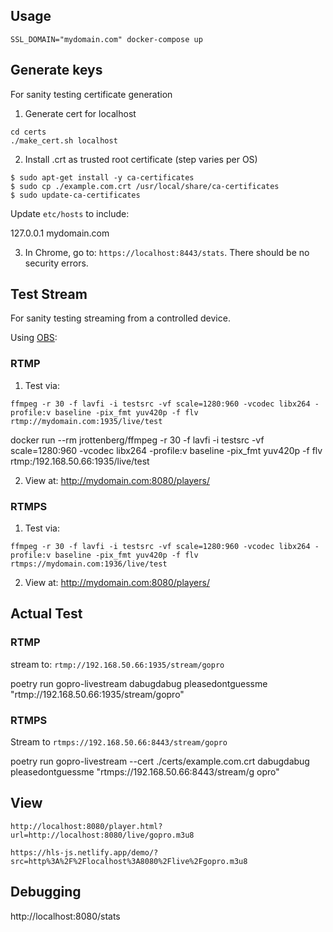 ## Usage

``SSL_DOMAIN="mydomain.com" docker-compose up``

## Generate keys

For sanity testing certificate generation

1. Generate cert for localhost

```
cd certs
./make_cert.sh localhost
```

2. Install .crt as trusted root certificate (step varies per OS)

```
$ sudo apt-get install -y ca-certificates
$ sudo cp ./example.com.crt /usr/local/share/ca-certificates
$ sudo update-ca-certificates
```

Update `etc/hosts` to include:

127.0.0.1    mydomain.com

3. In Chrome, go to: `https://localhost:8443/stats`. There should be no security errors.

## Test Stream

For sanity testing streaming from a controlled device.

Using [OBS](https://obsproject.com/):

### RTMP

1. Test via:

```
ffmpeg -r 30 -f lavfi -i testsrc -vf scale=1280:960 -vcodec libx264 -profile:v baseline -pix_fmt yuv420p -f flv rtmp://mydomain.com:1935/live/test
```

docker run --rm jrottenberg/ffmpeg -r 30 -f lavfi -i testsrc -vf scale=1280:960 -vcodec libx264 -profile:v baseline -pix_fmt yuv420p -f flv rtmp:/192.168.50.66:1935/live/test

2. View at: http://mydomain.com:8080/players/

### RTMPS

1. Test via:

```
ffmpeg -r 30 -f lavfi -i testsrc -vf scale=1280:960 -vcodec libx264 -profile:v baseline -pix_fmt yuv420p -f flv rtmps://mydomain.com:1936/live/test
```

2. View at: http://mydomain.com:8080/players/

## Actual Test

### RTMP

stream to: `rtmp://192.168.50.66:1935/stream/gopro`

poetry run gopro-livestream dabugdabug pleasedontguessme "rtmp://192.168.50.66:1935/stream/gopro"

### RTMPS

Stream to `rtmps://192.168.50.66:8443/stream/gopro`

poetry run gopro-livestream --cert ./certs/example.com.crt dabugdabug pleasedontguessme "rtmps://192.168.50.66:8443/stream/g
opro"

## View

`http://localhost:8080/player.html?url=http://localhost:8080/live/gopro.m3u8`

`https://hls-js.netlify.app/demo/?src=http%3A%2F%2Flocalhost%3A8080%2Flive%2Fgopro.m3u8`

## Debugging

http://localhost:8080/stats
